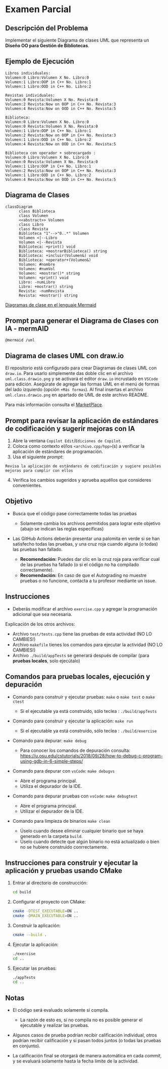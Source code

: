 # Examen Parcial

## Descripción del Problema

Implementar el siguiente Diagrama de clases UML que representa un **Diseño OO para Gestión de Bibliotecas**.

## Ejemplo de Ejecución

```
Libros individuales:
Volumen:0 Libro:Volumen X No. Libro:0
Volumen:1 Libro:OOP in C++ No. Libro:1
Volumen:1 Libro:OOD in C++ No. Libro:2

Revistas individuales:
Volumen:0 Revista:Volumen X No. Revista:0
Volumen:2 Revista:Now on OOP in C++ No. Revista:3
Volumen:4 Revista:Now on OOD in C++ No. Revista:5

Biblioteca:
Volumen:0 Libro:Volumen X No. Libro:0
Volumen:0 Revista:Volumen X No. Revista:0
Volumen:1 Libro:OOP in C++ No. Libro:1
Volumen:2 Revista:Now on OOP in C++ No. Revista:3
Volumen:1 Libro:OOD in C++ No. Libro:2
Volumen:4 Revista:Now on OOD in C++ No. Revista:5

Biblioteca con operador + sobrecargado :
Volumen:0 Libro:Volumen X No. Libro:0
Volumen:0 Revista:Volumen X No. Revista:0
Volumen:1 Libro:OOP in C++ No. Libro:1
Volumen:2 Revista:Now on OOP in C++ No. Revista:3
Volumen:1 Libro:OOD in C++ No. Libro:2
Volumen:4 Revista:Now on OOD in C++ No. Revista:5
```

## Diagrama de Clases

```mermaid
classDiagram
      class Biblioteca
      class Volumen
      <<abstract>> Volumen
      class Libro
      class Revista
      Biblioteca "1"-->"0..*" Volumen
      Volumen <|--Libro
      Volumen <|--Revista
      Biblioteca: +print() void
      Biblioteca: +mostrarBiblioteca() string
      Biblioteca: +incluir(Volumen&) void
      Biblioteca: +operator+(Volumen&)
      Volumen: #nombre
      Volumen: #numVol
      Volumen: +mostrar()* string
      Volumen: +print() void
      Libro: -numLibro
      Libro: +mostrar() string
      Revista: -numRevista
      Revista: +mostrar() string
```

[Diagramas de clase en el lenguaje Mermaid](https://mermaid.js.org/syntax/classDiagram.html)

## Prompt para generar el Diagrama de Clases con IA - mermAID
```
@mermaid /uml
```
## Diagrama de clases UML con draw.io

El repositorio está configurado para crear Diagramas de clases UML con ```draw.io```. Para usarlo simplemente das doble clic en el archivo  ```uml.class.drawio.png``` y se activará el editor ```draw.io``` incrustado en ```VSCode``` para edición. Asegúrate de agregar las formas UML en el menú de formas del lado izquierdo (opción ```+Más formas```). Al final insertas el archivo ```uml.class.drawio.png``` en apartado de UML de este archivo README.

Para más información consulta el [MarketPlace](https://marketplace.visualstudio.com/items?itemName=hediet.vscode-drawio).

## Prompt para revisar la aplicación de estándares de codificación y sugerir mejoras con IA

1. Abre la ventana `Copilot Edit`/`Ediciones de Copilot`.
2. Coloca como contexto el/los `<archivo.cpp/hpp>`(s) a verificar la aplicación de estándares de programación. 
3. Usa el siguiente *prompt*:

```
Revisa la aplicación de estándares de codificación y sugiere posibles mejoras para cumplir con ellos
```
4. Verifica los cambios sugeridos y aprueba aquéllos que consideres convenientes.

## Objetivo

- Busca que el código pase correctamente todas las pruebas
   * Solamente cambia los archivos permitidos para lograr este objetivo (abajo se indican las reglas específicas)
   
- Las GitHub Actions deberán presentar una palomita en verde si se han satisfecho todas las pruebas, y una cruz roja cuando alguna (o todas) las pruebas han fallado.
   * **Recomendación:** Puedes dar clic en la cruz roja para verificar cual de las pruebas ha fallado (o si el código no ha compilado correctamente).
   * **Recomendación:** En caso de que el Autograding no muestre pruebas o no funcione, contacta a tu profesor mediante un issue.

## Instrucciones

- Deberás modificar el archivo `exercise.cpp`  y agregar la programación adicional que sea necesaria.

Explicación de los otros archivos:

- Archivo `test/tests.cpp` tiene las pruebas de esta actividad (NO LO CAMBIES!)
- Archivo `makefile` tienes los comandos para ejecutar la actividad (NO LO CAMBIES!)
- Archivo  `./build/appTests` se generará después de compilar (para **pruebas locales**, solo ejecútalo)

## Comandos para pruebas locales, ejecución y depuración

- Comando para construir y ejecutar pruebas: `make` o `make test` o `make ctest`
    * Si el ejecutable ya está construido, sólo teclea : `./build/appTests`

- Comando para construir y ejecutar la aplicación: `make run` 
    * Si el ejecutable ya está construido, sólo teclea : `./build/exercise`
      
- Comando para depurar: `make debug`
    * Para conocer los comandos de depuración consulta:
     https://u.osu.edu/cstutorials/2018/09/28/how-to-debug-c-program-using-gdb-in-6-simple-steps/

- Comando para depurar con `vsCode`: `make debugvs` 
    * Abre el programa principal.
    * Utiliza el depurador de la IDE.
      
- Comando para depurar pruebas con `vsCode`: `make debugtest` 
    * Abre el programa principal.
    * Utilizar el depurador de la IDE.
- Comando para limpieza de binarios `make clean`
    * Úselo cuando desee eliminar cualquier binario que se haya generado en la carpeta `build`.
    * Úselo cuando detecte que algún binario no está actualizado o bien no se hubiere construido conrrectamente.

## Instrucciones para construir y ejecutar la aplicación y pruebas usando CMake

1. Entrar al directorio de construcción:
   ```sh
   cd build
   ```

2. Configurar el proyecto con CMake:
   ```sh
   cmake -DTEST_EXECUTABLE=ON ..
   cmake -DMAIN_EXECUTABLE=ON ..
   ```

3. Construir la aplicación:
   ```sh
   cmake --build .
   ```

4. Ejecutar la aplicación:
   ```sh
   ./exercise
   cd ..
   ```
5. Ejecutar las pruebas:
   ```sh
   ./appTests
   cd ..
   ```
## Notas

- El código será evaluado solamente si compila.
   * La razón de esto es, si no compila no es posible generar el ejecutable y realizar las pruebas.

- Algunos casos de prueba podrían recibir calificación individual, otros podrían recibir calificación y si pasan todos juntos (o todas las pruebas en conjunto).

- La calificación final se otorgará de manera automática en cada *commit*, y se evaluará solamente hasta la fecha limite de la actividad.
